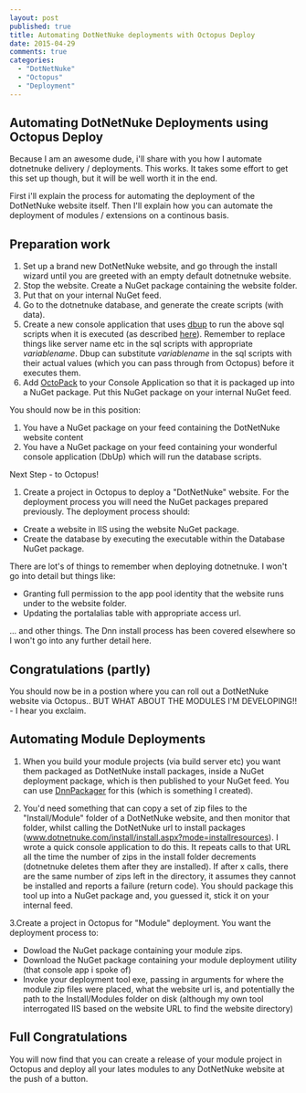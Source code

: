 ```yaml
---
layout: post
published: true
title: Automating DotNetNuke deployments with Octopus Deploy
date: 2015-04-29
comments: true
categories: 
  - "DotNetNuke"
  - "Octopus"
  - "Deployment"
---
```


## Automating DotNetNuke Deployments using Octopus Deploy

Because I am an awesome dude, i'll share with you how I automate dotnetnuke delivery / deployments. This works. It takes some effort to get this set up though, but it will be well worth it in the end.

First i'll explain the process for automating the deployment of the DotNetNuke website itself. Then I'll explain how you can automate the deployment of modules / extensions on a continous basis.

## Preparation work

1. Set up a brand new DotNetNuke website, and go through the install wizard until you are greeted with an empty default dotnetnuke website.
2. Stop the website. Create a NuGet package containing the website folder.
3. Put that on your internal NuGet feed.
4. Go to the dotnetnuke database, and generate the create scripts (with data).
5. Create a new console application that uses [dbup](http://dbup.github.io/) to run the above sql scripts when it is executed (as described [here](http://dbup.github.io/)). Remember to replace things like server name etc in the sql scripts with appropriate $variablename$. Dbup can substitute $variablename$ in the sql scripts with their actual values (which you can pass through from Octopus) before it executes them.
6. Add [OctoPack](http://docs.octopusdeploy.com/display/OD/Using+OctoPack) to your Console Application so that it is packaged up into a NuGet package. Put this NuGet package on your internal NuGet feed.

You should now be in this position:

1. You have a NuGet package on your feed containing the DotNetNuke website content 
2. You have a NuGet package on your feed containing your wonderful console application (DbUp) which will run the database scripts.

Next Step - to Octopus!

1. Create a project in Octopus to deploy a "DotNetNuke" website. For the deployment process you will need the NuGet packages prepared previously. The deployment process should:

  - Create a website in IIS using the website NuGet package.
  - Create the database by executing the executable within the Database NuGet package.

There are lot's of things to remember when deploying dotnetnuke. I won't go into detail but things like:

  - Granting full permission to the app pool identity that the website runs under to the website folder.
  - Updating the portalalias table with appropriate access url.

... and other things. The Dnn install process has been covered elsewhere so I won't go into any further detail here.

## Congratulations (partly)

You should now be in a postion where you can roll out a DotNetNuke website via Octopus.. BUT WHAT ABOUT THE MODULES I'M DEVELOPING!! - I hear you exclaim.

## Automating Module Deployments

1. When you build your module projects (via build server etc) you want them packaged as DotNetNuke install packages, inside a NuGet deployment package, which is then published to your NuGet feed. You can use [DnnPackager](https://github.com/dazinator/DnnPackager) for this (which is something I created).

2. You'd need something that can copy a set of zip files to the "Install/Module" folder of a DotNetNuke website, and then monitor that folder, whilst calling the DotNetNuke url to install packages (www.dotnetnuke.com/install/install.aspx?mode=installresources). I wrote a quick console application to do this. It repeats calls to that URL all the time the number of zips in the install folder decrements (dotnetnuke deletes them after they are installed). If after x calls, there are the same number of zips left in the directory, it assumes they cannot be installed and reports a failure (return code).
You should package this tool up into a NuGet package and, you guessed it, stick it on your internal feed.

3.Create a project in Octopus for "Module" deployment. You want the deployment process to:

  - Dowload the NuGet package containing your module zips.
  - Download the NuGet package containing your module deployment utility (that console app i spoke of)
  - Invoke your deployment tool exe, passing in arguments for where the module zip files were placed, what the website url is, and potentially the path to the Install/Modules folder on disk (although my own tool interrogated IIS based on the website URL to find the website directory)
  
 ## Full Congratulations
 
 You will now find that you can create a release of your module project in Octopus and deploy all your lates modules to any DotNetNuke website at the push of a button.